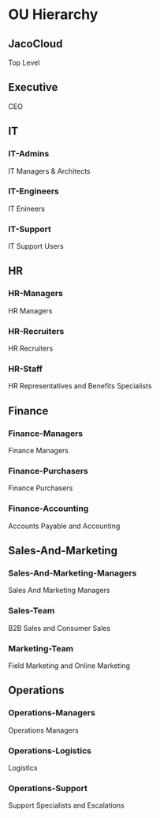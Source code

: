# OU Hierarchy
## JacoCloud
Top Level

## Executive
CEO

## IT

### IT-Admins
IT Managers & Architects

### IT-Engineers
IT Enineers

### IT-Support
IT Support Users

## HR

### HR-Managers
HR Managers

### HR-Recruiters
HR Recruiters

### HR-Staff
HR Representatives and Benefits Specialists

## Finance

### Finance-Managers
Finance Managers

### Finance-Purchasers
Finance Purchasers

### Finance-Accounting
Accounts Payable and Accounting

## Sales-And-Marketing

### Sales-And-Marketing-Managers
Sales And Marketing Managers

### Sales-Team
B2B Sales and Consumer Sales

### Marketing-Team
Field Marketing and Online Marketing

## Operations

### Operations-Managers
Operations Managers

### Operations-Logistics
Logistics

### Operations-Support
Support Specialists and Escalations



